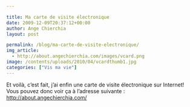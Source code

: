 ```yaml
---

title: Ma carte de visite électronique
date: 2009-12-09T20:37:12+00:00
author: Ange Chierchia
layout: post

permalink: /blog/ma-carte-de-visite-electronique/
img_article:
  - http://about.angechierchia.com/images/vcard.png
image: /contents/uploads/2010/04/vcardthumb1.jpg
categories: ["Vis ma vie"]
---
```

Et voilà, c&rsquo;est fait, j&rsquo;ai enfin une carte de visite électronique sur Internet! Vous pouvez donc voir ça à l&rsquo;adresse suivante : <http://about.angechierchia.com/>